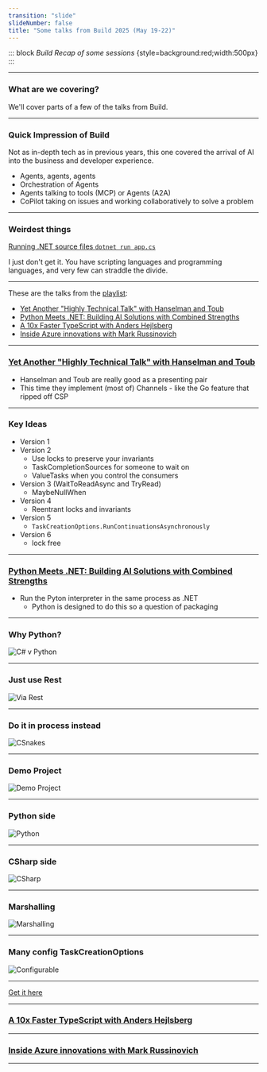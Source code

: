 ```yaml
---
transition: "slide"
slideNumber: false
title: "Some talks from Build 2025 (May 19-22)"
---
```


::: block
*Build Recap of some sessions* {style=background:red;width:500px}
:::

---

### What are we covering?

We'll cover parts of a few of the talks from Build.

---

### Quick Impression of Build

Not as in-depth tech as in previous years, this one covered the arrival of AI into the business and developer experience.

- Agents, agents, agents
- Orchestration of Agents
- Agents talking to tools (MCP) or Agents (A2A)
- CoPilot taking on issues and working collaboratively to solve a problem

---

### Weirdest things

[Running .NET source files `dotnet run app.cs`](https://www.youtube.com/watch?v=98MizuB7i-w)

I just don't get it. You have scripting languages and programming languages, and very few can straddle the divide.

---

These are the talks from the [playlist](https://www.youtube.com/playlist?list=PLFPUGjQjckXH1BDmT9hZw_fUi9NZRbVJt):

- [Yet Another "Highly Technical Talk" with Hanselman and Toub](https://www.youtube.com/watch?v=J3IQBI5HVOw)
- [Python Meets .NET: Building AI Solutions with Combined Strengths](https://www.youtube.com/watch?v=fDbCqalegNU)
- [A 10x Faster TypeScript with Anders Hejlsberg](https://www.youtube.com/watch?v=UJfF3-13aFo)
- [Inside Azure innovations with Mark Russinovich](https://build.microsoft.com/en-US/sessions/BRK195?source=sessions)

---

### [Yet Another "Highly Technical Talk" with Hanselman and Toub](https://redgate.slack.com/archives/C08T9FBAM6D/p1747848365112169)

- Hanselman and Toub are really good as a presenting pair
- This time they implement (most of) Channels - like the Go feature that ripped off CSP

---

### Key Ideas

- Version 1
- Version 2
  - Use locks to preserve your invariants
  - TaskCompletionSources for someone to wait on
  - ValueTasks when you control the consumers
- Version 3 (WaitToReadAsync and TryRead)
  - MaybeNullWhen
- Version 4
  - Reentrant locks and invariants
- Version 5
  - `TaskCreationOptions.RunContinuationsAsynchronously`
- Version 6
  - lock free

---

### [Python Meets .NET: Building AI Solutions with Combined Strengths](https://redgate.slack.com/archives/C08T9FBAM6D/p1747782297361979)

- Run the Pyton interpreter in the same process as .NET
  - Python is designed to do this so a question of packaging

---

### Why Python?

![C# v Python](images/CSharpvPython.png)

---

### Just use Rest

![Via Rest](images/ViaRest.png)

---

### Do it in process instead

![CSnakes](images/CSnakes.png)

---

### Demo Project

![Demo Project](images/DemoProject.png)

---

### Python side

![Python](images/Python.png)

---

### CSharp side

![CSharp](images/Program.png)

---

### Marshalling

![Marshalling](images/Marshalling.png)

---

### Many config TaskCreationOptions

![Configurable](images/Options.png)

---

[Get it here](https://tonybaloney.github.io/CSnakes/)

---

### [A 10x Faster TypeScript with Anders Hejlsberg](https://redgate.slack.com/archives/C08T9FBAM6D/p1747926871781549)

---

### [Inside Azure innovations with Mark Russinovich](https://redgate.slack.com/archives/C08T9FBAM6D/p1747772640848339)

---
